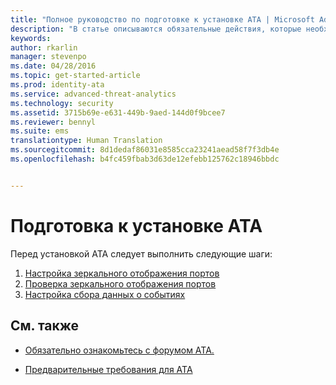 ```yaml
---
title: "Полное руководство по подготовке к установке ATA | Microsoft Advanced Threat Analytics"
description: "В статье описываются обязательные действия, которые необходимо выполнить перед развертыванием ATA."
keywords: 
author: rkarlin
manager: stevenpo
ms.date: 04/28/2016
ms.topic: get-started-article
ms.prod: identity-ata
ms.service: advanced-threat-analytics
ms.technology: security
ms.assetid: 3715b69e-e631-449b-9aed-144d0f9bcee7
ms.reviewer: bennyl
ms.suite: ems
translationtype: Human Translation
ms.sourcegitcommit: 8d1dedaf86031e8585cca23241aead58f7f3db4e
ms.openlocfilehash: b4fc459fbab3d63de12efebb125762c18946bbdc


---
```


# Подготовка к установке ATA

Перед установкой ATA следует выполнить следующие шаги:

1. [Настройка зеркального отображения портов](configure-port-mirroring.md)
2. [Проверка зеркального отображения портов](validate-port-mirroring.md)
3. [Настройка сбора данных о событиях](configure-event-collection.md)



## См. также

- [Обязательно ознакомьтесь с форумом ATA.](https://social.technet.microsoft.com/Forums/security/home?forum=mata)

- [Предварительные требования для ATA](/advanced-threat-analytics/plan-design/ata-prerequisites)




<!--HONumber=Jun16_HO4-->


